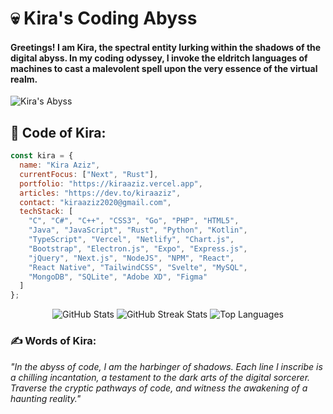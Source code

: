 # 💀 Kira's Coding Abyss

#### Greetings! I am Kira, the spectral entity lurking within the shadows of the digital abyss. In my coding odyssey, I invoke the eldritch languages of machines to cast a malevolent spell upon the very essence of the virtual realm.
![Kira's Abyss](https://pbs.twimg.com/profile_banners/1714655716043005952/1705175495)

## 💫 Code of Kira:
```javascript
const kira = {
  name: "Kira Aziz",
  currentFocus: ["Next", "Rust"],
  portfolio: "https://kiraaziz.vercel.app",
  articles: "https://dev.to/kiraaziz",
  contact: "kiraaziz2020@gmail.com",
  techStack: [
    "C", "C#", "C++", "CSS3", "Go", "PHP", "HTML5",
    "Java", "JavaScript", "Rust", "Python", "Kotlin",
    "TypeScript", "Vercel", "Netlify", "Chart.js",
    "Bootstrap", "Electron.js", "Expo", "Express.js",
    "jQuery", "Next.js", "NodeJS", "NPM", "React",
    "React Native", "TailwindCSS", "Svelte", "MySQL",
    "MongoDB", "SQLite", "Adobe XD", "Figma"
  ]
};
```

<div align="center">
  <img src="https://github-readme-stats.vercel.app/api?username=kiraaziz&theme=blueberry&hide_border=true&include_all_commits=false&count_private=false" alt="GitHub Stats"/>
  <img src="https://github-readme-streak-stats.herokuapp.com/?user=kiraaziz&theme=blueberry&hide_border=true" alt="GitHub Streak Stats"/>
  <img src="https://github-readme-stats.vercel.app/api/top-langs/?username=kiraaziz&theme=blueberry&hide_border=true&include_all_commits=false&count_private=false&layout=compact" alt="Top Languages"/>
</div>

### ✍️ Words of Kira:
_"In the abyss of code, I am the harbinger of shadows. Each line I inscribe is a chilling incantation, a testament to the dark arts of the digital sorcerer. Traverse the cryptic pathways of code, and witness the awakening of a haunting reality."_ 
